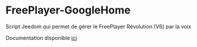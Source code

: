 # FreePlayer-GoogleHome
Script Jeedom qui permet de gérer le FreePlayer Révolution (V6) par la voix  

Documentation disponible [ici](https://domotique-home.fr/gestion-simple-de-la-freebox-avec-google-homme-et-ifttt/)
